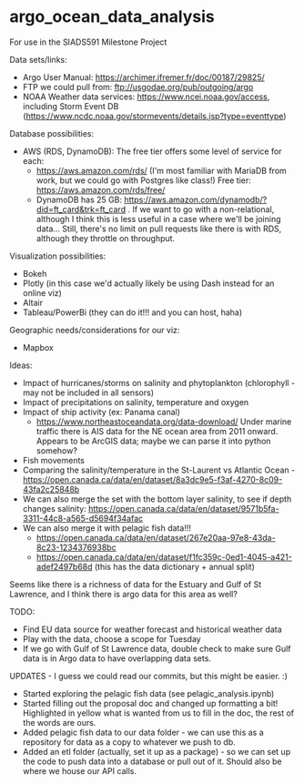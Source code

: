 # argo_ocean_data_analysis
For use in the SIADS591 Milestone Project

Data sets/links:
* Argo User Manual: https://archimer.ifremer.fr/doc/00187/29825/
* FTP we could pull from: ftp://usgodae.org/pub/outgoing/argo
* NOAA Weather data services: https://www.ncei.noaa.gov/access, including Storm Event DB (https://www.ncdc.noaa.gov/stormevents/details.jsp?type=eventtype)

Database possibilities:
* AWS (RDS, DynamoDB): The free tier offers some level of service for each:
    * https://aws.amazon.com/rds/ (I'm most familiar with MariaDB from work, but we could go with Postgres like class!) 
    Free tier: https://aws.amazon.com/rds/free/
    * DynamoDB has 25 GB: https://aws.amazon.com/dynamodb/?did=ft_card&trk=ft_card . If we want to go with a non-relational, although
    I think this is less useful in a case where we'll be joining data... Still, there's no limit on pull requests like there is with RDS, 
    although they throttle on throughput.
    
Visualization possibilities:
* Bokeh
* Plotly (in this case we'd actually likely be using Dash instead for an online viz)
* Altair
* Tableau/PowerBi (they can do it!!! and you can host, haha)

Geographic needs/considerations for our viz:
* Mapbox 

Ideas:
- Impact of hurricanes/storms on salinity and phytoplankton (chlorophyll - may not be included in all sensors)
- Impact of precipitations on salinity, temperature and oxygen
- Impact of ship activity (ex: Panama canal)
    - https://www.northeastoceandata.org/data-download/ Under marine traffic there is AIS data for the NE ocean area from 2011 onward. 
    Appears to be ArcGIS data; maybe we can parse it into python somehow?
- Fish movements
- Comparing the salinity/temperature in the St-Laurent vs Atlantic Ocean - https://open.canada.ca/data/en/dataset/8a3dc9e5-f3af-4270-8c09-43fa2c25848b
- We can also merge the set with the bottom layer salinity, to see if depth changes salinity: https://open.canada.ca/data/en/dataset/9571b5fa-3311-44c8-a565-d5694f34afac
- We can also merge it with pelagic fish data!!! 
    - https://open.canada.ca/data/en/dataset/267e20aa-97e8-43da-8c23-1234376938bc 
    - https://open.canada.ca/data/en/dataset/f1fc359c-0ed1-4045-a421-adef2497b68d (this has the data dictionary + annual split)


Seems like there is a richness of data for the Estuary and Gulf of St Lawrence, and I think there is argo data for this area as well? 

TODO:
- Find EU data source for weather forecast and historical weather data
- Play with the data, choose a scope for Tuesday
- If we go with Gulf of St Lawrence data, double check to make sure Gulf data is in Argo data to have overlapping data sets.

UPDATES  - I guess we could read our commits, but this might be easier. :) 
- Started exploring the pelagic fish data (see pelagic_analysis.ipynb)
- Started filling out the proposal doc and changed up formatting a bit! Highlighted in yellow what is wanted from us to fill in the doc, the rest of the words are ours. 
- Added pelagic fish data to our data folder - we can use this as a repository for data as a copy to whatever we push to db.
- Added an etl folder (actually, set it up as a package) - so we can set up the code to push data into a database or pull out of it. Should also be where we house our API calls. 